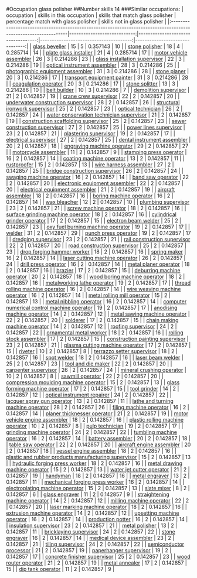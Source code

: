 #Occupation glass polisher
##Number skills 14
###Similar occupations:
| occupation                                                                                                      |   skills in this occupation |   skills that match glass polisher |   percentage match with glass polisher |   skills not in glass polisher |
|:----------------------------------------------------------------------------------------------------------------|----------------------------:|-----------------------------------:|---------------------------------------:|-------------------------------:|
| [glass beveller](glass_beveller.md)                                                                             |                          15 |                                  5 |                               0.357143 |                             10 |
| [stone polisher](stone_polisher.md)                                                                             |                          18 |                                  4 |                               0.285714 |                             14 |
| [plate glass installer](plate_glass_installer.md)                                                               |                          21 |                                  4 |                               0.285714 |                             17 |
| [motor vehicle assembler](motor_vehicle_assembler.md)                                                           |                          26 |                                  3 |                               0.214286 |                             23 |
| [glass installation supervisor](glass_installation_supervisor.md)                                               |                          22 |                                  3 |                               0.214286 |                             19 |
| [optical instrument assembler](optical_instrument_assembler.md)                                                 |                          28 |                                  3 |                               0.214286 |                             25 |
| [photographic equipment assembler](photographic_equipment_assembler.md)                                         |                          31 |                                  3 |                               0.214286 |                             28 |
| [stone planer](stone_planer.md)                                                                                 |                          20 |                                  3 |                               0.214286 |                             17 |
| [transport equipment painter](transport_equipment_painter.md)                                                   |                          31 |                                  3 |                               0.214286 |                             28 |
| [coagulation operator](coagulation_operator.md)                                                                 |                          20 |                                  3 |                               0.214286 |                             17 |
| [stone splitter](stone_splitter.md)                                                                             |                          13 |                                  3 |                               0.214286 |                             10 |
| [belt builder](belt_builder.md)                                                                                 |                          10 |                                  3 |                               0.214286 |                              7 |
| [demolition supervisor](demolition_supervisor.md)                                                               |                          21 |                                  2 |                               0.142857 |                             19 |
| [crane crew supervisor](crane_crew_supervisor.md)                                                               |                          22 |                                  2 |                               0.142857 |                             20 |
| [underwater construction supervisor](underwater_construction_supervisor.md)                                     |                          28 |                                  2 |                               0.142857 |                             26 |
| [structural ironwork supervisor](structural_ironwork_supervisor.md)                                             |                          25 |                                  2 |                               0.142857 |                             23 |
| [optical technician](optical_technician.md)                                                                     |                          26 |                                  2 |                               0.142857 |                             24 |
| [water conservation technician supervisor](water_conservation_technician_supervisor.md)                         |                          21 |                                  2 |                               0.142857 |                             19 |
| [construction scaffolding supervisor](construction_scaffolding_supervisor.md)                                   |                          25 |                                  2 |                               0.142857 |                             23 |
| [sewer construction supervisor](sewer_construction_supervisor.md)                                               |                          27 |                                  2 |                               0.142857 |                             25 |
| [power lines supervisor](power_lines_supervisor.md)                                                             |                          23 |                                  2 |                               0.142857 |                             21 |
| [plastering supervisor](plastering_supervisor.md)                                                               |                          19 |                                  2 |                               0.142857 |                             17 |
| [electrical supervisor](electrical_supervisor.md)                                                               |                          27 |                                  2 |                               0.142857 |                             25 |
| [dental instrument assembler](dental_instrument_assembler.md)                                                   |                          20 |                                  2 |                               0.142857 |                             18 |
| [engraving machine operator](engraving_machine_operator.md)                                                     |                          29 |                                  2 |                               0.142857 |                             27 |
| [motorcycle assembler](motorcycle_assembler.md)                                                                 |                          11 |                                  2 |                               0.142857 |                              9 |
| [stamping press operator](stamping_press_operator.md)                                                           |                          16 |                                  2 |                               0.142857 |                             14 |
| [coating machine operator](coating_machine_operator.md)                                                         |                          13 |                                  2 |                               0.142857 |                             11 |
| [rustproofer](rustproofer.md)                                                                                   |                          15 |                                  2 |                               0.142857 |                             13 |
| [wire harness assembler](wire_harness_assembler.md)                                                             |                          27 |                                  2 |                               0.142857 |                             25 |
| [bridge construction supervisor](bridge_construction_supervisor.md)                                             |                          26 |                                  2 |                               0.142857 |                             24 |
| [swaging machine operator](swaging_machine_operator.md)                                                         |                          16 |                                  2 |                               0.142857 |                             14 |
| [band saw operator](band_saw_operator.md)                                                                       |                          22 |                                  2 |                               0.142857 |                             20 |
| [electronic equipment assembler](electronic_equipment_assembler.md)                                             |                          22 |                                  2 |                               0.142857 |                             20 |
| [electrical equipment assembler](electrical_equipment_assembler.md)                                             |                          21 |                                  2 |                               0.142857 |                             19 |
| [aircraft assembler](aircraft_assembler.md)                                                                     |                          18 |                                  2 |                               0.142857 |                             16 |
| [boring machine operator](boring_machine_operator.md)                                                           |                          16 |                                  2 |                               0.142857 |                             14 |
| [wax bleacher](wax_bleacher.md)                                                                                 |                          12 |                                  2 |                               0.142857 |                             10 |
| [plumbing supervisor](plumbing_supervisor.md)                                                                   |                          23 |                                  2 |                               0.142857 |                             21 |
| [screw machine operator](screw_machine_operator.md)                                                             |                          18 |                                  2 |                               0.142857 |                             16 |
| [surface grinding machine operator](surface_grinding_machine_operator.md)                                       |                          18 |                                  2 |                               0.142857 |                             16 |
| [cylindrical grinder operator](cylindrical_grinder_operator.md)                                                 |                          17 |                                  2 |                               0.142857 |                             15 |
| [electron beam welder](electron_beam_welder.md)                                                                 |                          25 |                                  2 |                               0.142857 |                             23 |
| [oxy fuel burning machine operator](oxy_fuel_burning_machine_operator.md)                                       |                          19 |                                  2 |                               0.142857 |                             17 |
| [welder](welder.md)                                                                                             |                          31 |                                  2 |                               0.142857 |                             29 |
| [punch press operator](punch_press_operator.md)                                                                 |                          19 |                                  2 |                               0.142857 |                             17 |
| [dredging supervisor](dredging_supervisor.md)                                                                   |                          23 |                                  2 |                               0.142857 |                             21 |
| [rail construction supervisor](rail_construction_supervisor.md)                                                 |                          22 |                                  2 |                               0.142857 |                             20 |
| [road construction supervisor](road_construction_supervisor.md)                                                 |                          25 |                                  2 |                               0.142857 |                             23 |
| [drop forging hammer worker](drop_forging_hammer_worker.md)                                                     |                          18 |                                  2 |                               0.142857 |                             16 |
| [spring maker](spring_maker.md)                                                                                 |                          16 |                                  2 |                               0.142857 |                             14 |
| [laser cutting machine operator](laser_cutting_machine_operator.md)                                             |                          26 |                                  2 |                               0.142857 |                             24 |
| [drill press operator](drill_press_operator.md)                                                                 |                          16 |                                  2 |                               0.142857 |                             14 |
| [metal planer operator](metal_planer_operator.md)                                                               |                          18 |                                  2 |                               0.142857 |                             16 |
| [brazier](brazier.md)                                                                                           |                          17 |                                  2 |                               0.142857 |                             15 |
| [deburring machine operator](deburring_machine_operator.md)                                                     |                          20 |                                  2 |                               0.142857 |                             18 |
| [wood boring machine operator](wood_boring_machine_operator.md)                                                 |                          18 |                                  2 |                               0.142857 |                             16 |
| [metalworking lathe operator](metalworking_lathe_operator.md)                                                   |                          19 |                                  2 |                               0.142857 |                             17 |
| [thread rolling machine operator](thread_rolling_machine_operator.md)                                           |                          16 |                                  2 |                               0.142857 |                             14 |
| [wire weaving machine operator](wire_weaving_machine_operator.md)                                               |                          16 |                                  2 |                               0.142857 |                             14 |
| [metal rolling mill operator](metal_rolling_mill_operator.md)                                                   |                          15 |                                  2 |                               0.142857 |                             13 |
| [metal nibbling operator](metal_nibbling_operator.md)                                                           |                          16 |                                  2 |                               0.142857 |                             14 |
| [computer numerical control machine operator](computer_numerical_control_machine_operator.md)                   |                          19 |                                  2 |                               0.142857 |                             17 |
| [anodising machine operator](anodising_machine_operator.md)                                                     |                          14 |                                  2 |                               0.142857 |                             12 |
| [metal sawing machine operator](metal_sawing_machine_operator.md)                                               |                          22 |                                  2 |                               0.142857 |                             20 |
| [solderer](solderer.md)                                                                                         |                          17 |                                  2 |                               0.142857 |                             15 |
| [chain making machine operator](chain_making_machine_operator.md)                                               |                          14 |                                  2 |                               0.142857 |                             12 |
| [roofing supervisor](roofing_supervisor.md)                                                                     |                          24 |                                  2 |                               0.142857 |                             22 |
| [ornamental metal worker](ornamental_metal_worker.md)                                                           |                          18 |                                  2 |                               0.142857 |                             16 |
| [rolling stock assembler](rolling_stock_assembler.md)                                                           |                          17 |                                  2 |                               0.142857 |                             15 |
| [construction painting supervisor](construction_painting_supervisor.md)                                         |                          23 |                                  2 |                               0.142857 |                             21 |
| [plasma cutting machine operator](plasma_cutting_machine_operator.md)                                           |                          17 |                                  2 |                               0.142857 |                             15 |
| [riveter](riveter.md)                                                                                           |                          10 |                                  2 |                               0.142857 |                              8 |
| [terrazzo setter supervisor](terrazzo_setter_supervisor.md)                                                     |                          18 |                                  2 |                               0.142857 |                             16 |
| [spot welder](spot_welder.md)                                                                                   |                          18 |                                  2 |                               0.142857 |                             16 |
| [laser beam welder](laser_beam_welder.md)                                                                       |                          25 |                                  2 |                               0.142857 |                             23 |
| [tool and die maker](tool_and_die_maker.md)                                                                     |                          22 |                                  2 |                               0.142857 |                             20 |
| [carpenter supervisor](carpenter_supervisor.md)                                                                 |                          26 |                                  2 |                               0.142857 |                             24 |
| [mineral crushing operator](mineral_crushing_operator.md)                                                       |                          10 |                                  2 |                               0.142857 |                              8 |
| [sawmill operator](sawmill_operator.md)                                                                         |                          22 |                                  2 |                               0.142857 |                             20 |
| [compression moulding machine operator](compression_moulding_machine_operator.md)                               |                          15 |                                  2 |                               0.142857 |                             13 |
| [glass forming machine operator](glass_forming_machine_operator.md)                                             |                          17 |                                  2 |                               0.142857 |                             15 |
| [tool grinder](tool_grinder.md)                                                                                 |                          14 |                                  2 |                               0.142857 |                             12 |
| [optical instrument repairer](optical_instrument_repairer.md)                                                   |                          24 |                                  2 |                               0.142857 |                             22 |
| [lacquer spray gun operator](lacquer_spray_gun_operator.md)                                                     |                          13 |                                  2 |                               0.142857 |                             11 |
| [lathe and turning machine operator](lathe_and_turning_machine_operator.md)                                     |                          28 |                                  2 |                               0.142857 |                             26 |
| [filing machine operator](filing_machine_operator.md)                                                           |                          16 |                                  2 |                               0.142857 |                             14 |
| [planer thicknesser operator](planer_thicknesser_operator.md)                                                   |                          21 |                                  2 |                               0.142857 |                             19 |
| [motor vehicle engine assembler](motor_vehicle_engine_assembler.md)                                             |                          18 |                                  2 |                               0.142857 |                             16 |
| [plastic rolling machine operator](plastic_rolling_machine_operator.md)                                         |                          10 |                                  2 |                               0.142857 |                              8 |
| [pulp technician](pulp_technician.md)                                                                           |                          19 |                                  2 |                               0.142857 |                             17 |
| [grinding machine operator](grinding_machine_operator.md)                                                       |                          24 |                                  2 |                               0.142857 |                             22 |
| [tumbling machine operator](tumbling_machine_operator.md)                                                       |                          16 |                                  2 |                               0.142857 |                             14 |
| [battery assembler](battery_assembler.md)                                                                       |                          20 |                                  2 |                               0.142857 |                             18 |
| [table saw operator](table_saw_operator.md)                                                                     |                          22 |                                  2 |                               0.142857 |                             20 |
| [aircraft engine assembler](aircraft_engine_assembler.md)                                                       |                          20 |                                  2 |                               0.142857 |                             18 |
| [vessel engine assembler](vessel_engine_assembler.md)                                                           |                          18 |                                  2 |                               0.142857 |                             16 |
| [plastic and rubber products manufacturing supervisor](plastic_and_rubber_products_manufacturing_supervisor.md) |                          15 |                                  2 |                               0.142857 |                             13 |
| [hydraulic forging press worker](hydraulic_forging_press_worker.md)                                             |                          18 |                                  2 |                               0.142857 |                             16 |
| [metal drawing machine operator](metal_drawing_machine_operator.md)                                             |                          15 |                                  2 |                               0.142857 |                             13 |
| [water jet cutter operator](water_jet_cutter_operator.md)                                                       |                          21 |                                  2 |                               0.142857 |                             19 |
| [handyman](handyman.md)                                                                                         |                          18 |                                  2 |                               0.142857 |                             16 |
| [metal engraver](metal_engraver.md)                                                                             |                          13 |                                  2 |                               0.142857 |                             11 |
| [mechanical forging press worker](mechanical_forging_press_worker.md)                                           |                          16 |                                  2 |                               0.142857 |                             14 |
| [electroplating machine operator](electroplating_machine_operator.md)                                           |                          15 |                                  2 |                               0.142857 |                             13 |
| [slate mixer](slate_mixer.md)                                                                                   |                           8 |                                  2 |                               0.142857 |                              6 |
| [glass engraver](glass_engraver.md)                                                                             |                          11 |                                  2 |                               0.142857 |                              9 |
| [straightening machine operator](straightening_machine_operator.md)                                             |                          14 |                                  2 |                               0.142857 |                             12 |
| [milling machine operator](milling_machine_operator.md)                                                         |                          22 |                                  2 |                               0.142857 |                             20 |
| [laser marking machine operator](laser_marking_machine_operator.md)                                             |                          18 |                                  2 |                               0.142857 |                             16 |
| [extrusion machine operator](extrusion_machine_operator.md)                                                     |                          14 |                                  2 |                               0.142857 |                             12 |
| [upsetting machine operator](upsetting_machine_operator.md)                                                     |                          16 |                                  2 |                               0.142857 |                             14 |
| [production potter](production_potter.md)                                                                       |                          16 |                                  2 |                               0.142857 |                             14 |
| [insulation supervisor](insulation_supervisor.md)                                                               |                          23 |                                  2 |                               0.142857 |                             21 |
| [metal polisher](metal_polisher.md)                                                                             |                          13 |                                  2 |                               0.142857 |                             11 |
| [bricklaying supervisor](bricklaying_supervisor.md)                                                             |                          24 |                                  2 |                               0.142857 |                             22 |
| [stone engraver](stone_engraver.md)                                                                             |                          16 |                                  2 |                               0.142857 |                             14 |
| [medical device assembler](medical_device_assembler.md)                                                         |                          23 |                                  2 |                               0.142857 |                             21 |
| [tiling supervisor](tiling_supervisor.md)                                                                       |                          24 |                                  2 |                               0.142857 |                             22 |
| [semiconductor processor](semiconductor_processor.md)                                                           |                          21 |                                  2 |                               0.142857 |                             19 |
| [paperhanger supervisor](paperhanger_supervisor.md)                                                             |                          19 |                                  2 |                               0.142857 |                             17 |
| [concrete finisher supervisor](concrete_finisher_supervisor.md)                                                 |                          25 |                                  2 |                               0.142857 |                             23 |
| [wood router operator](wood_router_operator.md)                                                                 |                          21 |                                  2 |                               0.142857 |                             19 |
| [metal annealer](metal_annealer.md)                                                                             |                          17 |                                  2 |                               0.142857 |                             15 |
| [dip tank operator](dip_tank_operator.md)                                                                       |                          11 |                                  2 |                               0.142857 |                              9 |
